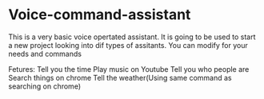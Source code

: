 # Voice-command-assistant
This is a very basic voice opertated assistant. It is going to be used to start a new project looking into dif types of assitants. You can modify for your needs and commands
    
 
 
 
 
 
 
 
 
 
 
 
 
 
 
 
 
 
 
 
 
 
 
   Fetures:
  Tell you the time
  Play music on Youtube
  Tell you who people are
  Search things on chrome
  Tell the weather(Using same command as searching on chrome)
  
